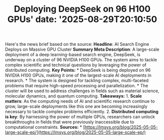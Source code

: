 ﻿---
title: "Deploying DeepSeek on 96 H100 GPUs'
date: '2025-08-29T20:10:50"
category: "Markets"
summary: ""
slug: "deploying deepseek on 96 h100 gpus"
source_urls:
  - "https://lmsys.org/blog/2025-05-05-large-scale-ep/"
seo:
  title: "Deploying DeepSeek on 96 H100 GPUs | Hash n Hedge'
  description: '"
  keywords: ["news", "markets", "brief"]
---
Here's the news brief based on the source:  **Headline**: AI Search Engine Deploys on Massive GPU Cluster  **Summary Meta Description**: A large-scale deployment of a deep learning-based search engine, DeepSeek, is underway on a cluster of 96 NVIDIA H100 GPUs. The system aims to tackle complex scientific and technical questions by leveraging the power of distributed computing.  **Key Points:**  * DeepSeek is being deployed on 96 NVIDIA H100 GPUs, making it one of the largest-scale AI deployments in research. * The system is designed for tackling complex, multi-faceted problems that require high-speed processing and parallelization. * The cluster will be used to address challenges in fields such as material science, molecular dynamics, and quantum computing.  **Takeaways:**  1. **Scale matters**: As the computing needs of AI and scientific research continue to grow, large-scale deployments like this one are becoming increasingly necessary to tackle complex problems efficiently. 2. **Distributed computing is key**: By harnessing the power of multiple GPUs, researchers can unlock breakthroughs in fields that were previously inaccessible due to computational constraints.  **Sources:**  * [https://lmsys.org/blog/2025-05-05-large-scale-ep/](https://lmsys.org/blog/2025-05-05-large-scale-ep/) 
